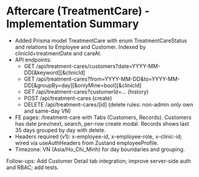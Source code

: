 # Aftercare (TreatmentCare) - Implementation Summary

- Added Prisma model TreatmentCare with enum TreatmentCareStatus and relations to Employee and Customer. Indexed by clinicId+treatmentDate and careAt.
- API endpoints:
  - GET /api/treatment-cares/customers?date=YYYY-MM-DD[&keyword][&clinicId]
  - GET /api/treatment-cares?from=YYYY-MM-DD&to=YYYY-MM-DD[&groupBy=day][&onlyMine=bool][&clinicId]
  - GET /api/treatment-cares?customerId=... (history)
  - POST /api/treatment-cares (create)
  - DELETE /api/treatment-cares/[id] (delete rules: non-admin only own and same-day VN)
- FE pages: /treatment-care with Tabs (Customers, Records). Customers has date prev/next, search, per-row create modal. Records shows last 35 days grouped by day with delete.
- Headers required (v1): x-employee-id, x-employee-role, x-clinic-id; wired via useAuthHeaders from Zustand employeeProfile.
- Timezone: VN (Asia/Ho_Chi_Minh) for day boundaries and grouping.

Follow-ups: Add Customer Detail tab integration; improve server-side auth and RBAC; add tests.
